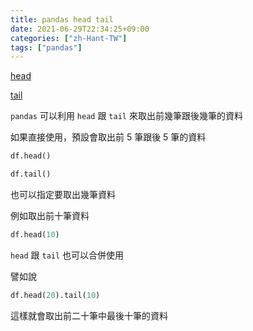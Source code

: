 ```yaml
---
title: pandas head tail
date: 2021-06-29T22:34:25+09:00
categories: ["zh-Hant-TW"]
tags: ["pandas"]
---
```

[head](https://pandas.pydata.org/pandas-docs/stable/reference/api/pandas.DataFrame.head.html)

[tail](https://pandas.pydata.org/pandas-docs/stable/reference/api/pandas.DataFrame.tail.html)

`pandas` 可以利用 `head` 跟 `tail` 來取出前幾筆跟後幾筆的資料

如果直接使用，預設會取出前 5 筆跟後 5 筆的資料

```python
df.head()
```

```python
df.tail()
```

也可以指定要取出幾筆資料

例如取出前十筆資料

```python
df.head(10)
```

`head` 跟 `tail` 也可以合併使用

譬如說

```python
df.head(20).tail(10)
```

這樣就會取出前二十筆中最後十筆的資料
